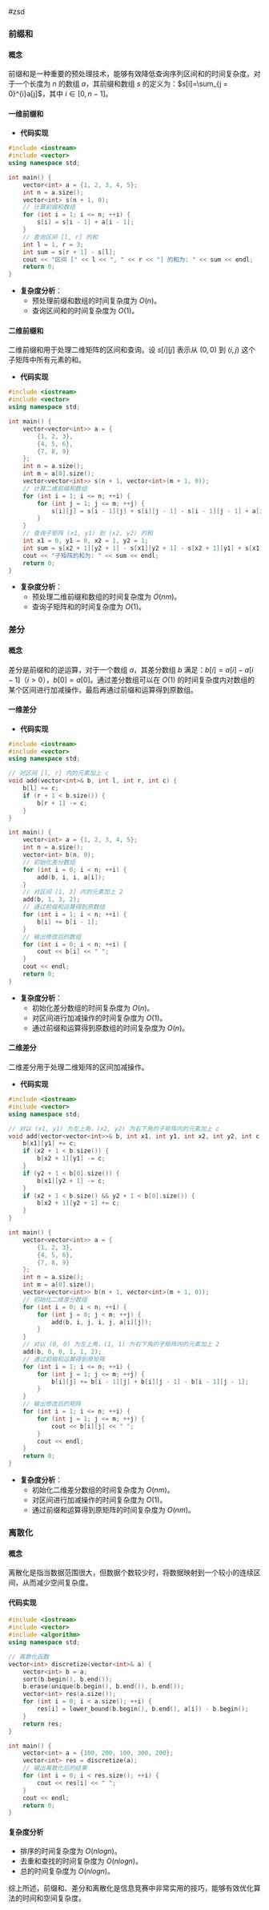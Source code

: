 #zsd 
### 前缀和
#### 概念
前缀和是一种重要的预处理技术，能够有效降低查询序列区间和的时间复杂度。对于一个长度为 $n$ 的数组 $a$，其前缀和数组 $s$ 的定义为：$s[i]=\sum_{j = 0}^{i}a[j]$，其中 $i \in [0, n - 1]$。

#### 一维前缀和
- **代码实现**
```cpp
#include <iostream>
#include <vector>
using namespace std;

int main() {
    vector<int> a = {1, 2, 3, 4, 5};
    int n = a.size();
    vector<int> s(n + 1, 0);
    // 计算前缀和数组
    for (int i = 1; i <= n; ++i) {
        s[i] = s[i - 1] + a[i - 1];
    }
    // 查询区间 [l, r] 的和
    int l = 1, r = 3;
    int sum = s[r + 1] - s[l];
    cout << "区间 [" << l << ", " << r << "] 的和为: " << sum << endl;
    return 0;
}
```
- **复杂度分析**：
    - 预处理前缀和数组的时间复杂度为 $O(n)$。
    - 查询区间和的时间复杂度为 $O(1)$。

#### 二维前缀和
二维前缀和用于处理二维矩阵的区间和查询。设 $s[i][j]$ 表示从 $(0, 0)$ 到 $(i, j)$ 这个子矩阵中所有元素的和。
- **代码实现**
```cpp
#include <iostream>
#include <vector>
using namespace std;

int main() {
    vector<vector<int>> a = {
        {1, 2, 3},
        {4, 5, 6},
        {7, 8, 9}
    };
    int n = a.size();
    int m = a[0].size();
    vector<vector<int>> s(n + 1, vector<int>(m + 1, 0));
    // 计算二维前缀和数组
    for (int i = 1; i <= n; ++i) {
        for (int j = 1; j <= m; ++j) {
            s[i][j] = s[i - 1][j] + s[i][j - 1] - s[i - 1][j - 1] + a[i - 1][j - 1];
        }
    }
    // 查询子矩阵 (x1, y1) 到 (x2, y2) 的和
    int x1 = 0, y1 = 0, x2 = 1, y2 = 1;
    int sum = s[x2 + 1][y2 + 1] - s[x1][y2 + 1] - s[x2 + 1][y1] + s[x1][y1];
    cout << "子矩阵的和为: " << sum << endl;
    return 0;
}
```
- **复杂度分析**：
    - 预处理二维前缀和数组的时间复杂度为 $O(nm)$。
    - 查询子矩阵和的时间复杂度为 $O(1)$。

### 差分
#### 概念
差分是前缀和的逆运算，对于一个数组 $a$，其差分数组 $b$ 满足：$b[i]=a[i]-a[i - 1]$（$i > 0$），$b[0]=a[0]$。通过差分数组可以在 $O(1)$ 的时间复杂度内对数组的某个区间进行加减操作，最后再通过前缀和运算得到原数组。

#### 一维差分
- **代码实现**
```cpp
#include <iostream>
#include <vector>
using namespace std;

// 对区间 [l, r] 内的元素加上 c
void add(vector<int>& b, int l, int r, int c) {
    b[l] += c;
    if (r + 1 < b.size()) {
        b[r + 1] -= c;
    }
}

int main() {
    vector<int> a = {1, 2, 3, 4, 5};
    int n = a.size();
    vector<int> b(n, 0);
    // 初始化差分数组
    for (int i = 0; i < n; ++i) {
        add(b, i, i, a[i]);
    }
    // 对区间 [1, 3] 内的元素加上 2
    add(b, 1, 3, 2);
    // 通过前缀和运算得到原数组
    for (int i = 1; i < n; ++i) {
        b[i] += b[i - 1];
    }
    // 输出修改后的数组
    for (int i = 0; i < n; ++i) {
        cout << b[i] << " ";
    }
    cout << endl;
    return 0;
}
```
- **复杂度分析**：
    - 初始化差分数组的时间复杂度为 $O(n)$。
    - 对区间进行加减操作的时间复杂度为 $O(1)$。
    - 通过前缀和运算得到原数组的时间复杂度为 $O(n)$。

#### 二维差分
二维差分用于处理二维矩阵的区间加减操作。
- **代码实现**
```cpp
#include <iostream>
#include <vector>
using namespace std;

// 对以 (x1, y1) 为左上角，(x2, y2) 为右下角的子矩阵内的元素加上 c
void add(vector<vector<int>>& b, int x1, int y1, int x2, int y2, int c) {
    b[x1][y1] += c;
    if (x2 + 1 < b.size()) {
        b[x2 + 1][y1] -= c;
    }
    if (y2 + 1 < b[0].size()) {
        b[x1][y2 + 1] -= c;
    }
    if (x2 + 1 < b.size() && y2 + 1 < b[0].size()) {
        b[x2 + 1][y2 + 1] += c;
    }
}

int main() {
    vector<vector<int>> a = {
        {1, 2, 3},
        {4, 5, 6},
        {7, 8, 9}
    };
    int n = a.size();
    int m = a[0].size();
    vector<vector<int>> b(n + 1, vector<int>(m + 1, 0));
    // 初始化二维差分数组
    for (int i = 0; i < n; ++i) {
        for (int j = 0; j < m; ++j) {
            add(b, i, j, i, j, a[i][j]);
        }
    }
    // 对以 (0, 0) 为左上角，(1, 1) 为右下角的子矩阵内的元素加上 2
    add(b, 0, 0, 1, 1, 2);
    // 通过前缀和运算得到原矩阵
    for (int i = 1; i <= n; ++i) {
        for (int j = 1; j <= m; ++j) {
            b[i][j] += b[i - 1][j] + b[i][j - 1] - b[i - 1][j - 1];
        }
    }
    // 输出修改后的矩阵
    for (int i = 1; i <= n; ++i) {
        for (int j = 1; j <= m; ++j) {
            cout << b[i][j] << " ";
        }
        cout << endl;
    }
    return 0;
}
```
- **复杂度分析**：
    - 初始化二维差分数组的时间复杂度为 $O(nm)$。
    - 对区间进行加减操作的时间复杂度为 $O(1)$。
    - 通过前缀和运算得到原矩阵的时间复杂度为 $O(nm)$。

### 离散化
#### 概念
离散化是指当数据范围很大，但数据个数较少时，将数据映射到一个较小的连续区间，从而减少空间复杂度。

#### 代码实现
```cpp
#include <iostream>
#include <vector>
#include <algorithm>
using namespace std;

// 离散化函数
vector<int> discretize(vector<int>& a) {
    vector<int> b = a;
    sort(b.begin(), b.end());
    b.erase(unique(b.begin(), b.end()), b.end());
    vector<int> res(a.size());
    for (int i = 0; i < a.size(); ++i) {
        res[i] = lower_bound(b.begin(), b.end(), a[i]) - b.begin();
    }
    return res;
}

int main() {
    vector<int> a = {100, 200, 100, 300, 200};
    vector<int> res = discretize(a);
    // 输出离散化后的结果
    for (int i = 0; i < res.size(); ++i) {
        cout << res[i] << " ";
    }
    cout << endl;
    return 0;
}
```
#### 复杂度分析
- 排序的时间复杂度为 $O(n log n)$。
- 去重和查找的时间复杂度为 $O(n log n)$。
- 总的时间复杂度为 $O(n log n)$。

综上所述，前缀和、差分和离散化是信息竞赛中非常实用的技巧，能够有效优化算法的时间和空间复杂度。 
